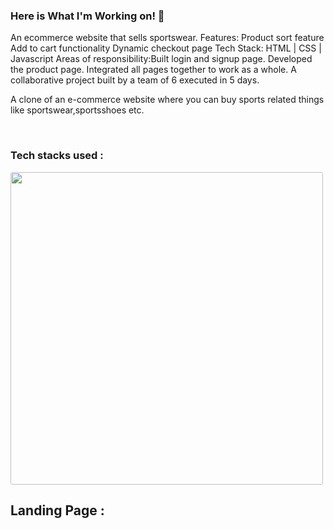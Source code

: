 ### Here is What I'm Working on! 👋

An ecommerce website that sells sportswear. Features: Product sort feature Add to cart functionality Dynamic checkout page  Tech Stack: HTML | CSS | 
Javascript  Areas of responsibility:Built login and signup page. Developed the product page. Integrated all pages together to work as a whole. 
A collaborative project built by a team of 6 executed in 5 days.

A clone of an e-commerce website where you can buy sports related things like sportswear,sportsshoes etc.

​
### Tech stacks used :

  <img style="width:500px; hight:100px;border-radius:3px" src="https://miro.medium.com/max/1400/1*Dc5f6x9KxALujjUDzn7PWw.jpeg">

## Landing Page :
